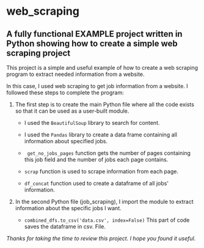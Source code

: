 # web_scraping

## A fully functional EXAMPLE project written in Python showing how to create a simple web scraping project

This project is a simple and useful example of how to create a web scraping program to extract needed information from a website.

In this case, I used web scraping to get job information from a website. I followed these steps to complete the program:

1. The first step is to create the main Python file where all the code exists so that it can be used as a user-built module.

    - I used the ``` BeautifulSoup ``` library to search for content.

    - I used the ``` Pandas ``` library to create a data frame containing all information about specified jobs.

    - ```  get_no_jobs_pages ``` function gets the number of pages containing this job field and the number of jobs each page contains.

    - ``` scrap ``` function is used to scrape information from each page.

    - ``` df_concat ``` function used to create a dataframe of all jobs' information.

    

2. In the second Python file (job_scraping), I import the module to extract information about the specific jobs I want.

    - ``` combined_dfs.to_csv('data.csv', index=False) ``` This part of code saves the dataframe in csv. File.
    
*Thanks for taking the time to review this project. I hope you found it useful.*
